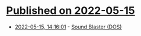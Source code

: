 # [Published on 2022-05-15](index.md)

* [2022-05-15, 14:16:01](https://news.ycombinator.com/item?id=31387693) - [Sound Blaster (DOS)](http://www.vgmpf.com/Wiki/index.php?title=Sound_Blaster_(DOS))
